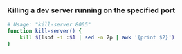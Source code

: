 ### Killing a dev server running on the specified port
```bash
# Usage: "kill-server 8005"
function kill-server() {
    kill $(lsof -i :$1 | sed -n 2p | awk '{print $2}')
}
```
